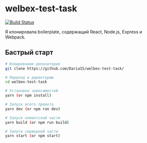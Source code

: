 # welbex-test-task

[![Build Status](https://travis-ci.org/crsandeep/simple-react-full-stack.svg?branch=master)](https://travis-ci.org/crsandeep/simple-react-full-stack)

Я клонировала boilerplate, содержащий React, Node.js, Express и Webpack.

## Бастрый старт

```bash
# Клоирование репозитория
git clone https://github.com/DariaIS/welbex-test-task/

# Переход в директорию
cd welbex-test-task

# Установка зависимостей
yarn (or npm install)

# Запуск всего проекта
yarn dev (or npm run dev)

# Запуск клиентской части
yarn build (or npm run build)

# Запуск серверной части
yarn start (or npm start)
```
